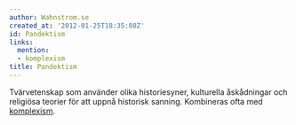 ```yaml
---
author: Wahnstrom.se
created_at: '2012-01-25T18:35:08Z'
id: Pandektism
links:
  mention:
  - komplexism
title: Pandektism
---
```


Tvärvetenskap som använder olika historiesyner, kulturella åskådningar och religiösa teorier för att
uppnå historisk sanning. Kombineras ofta med [komplexism].

  [komplexism]: komplexism